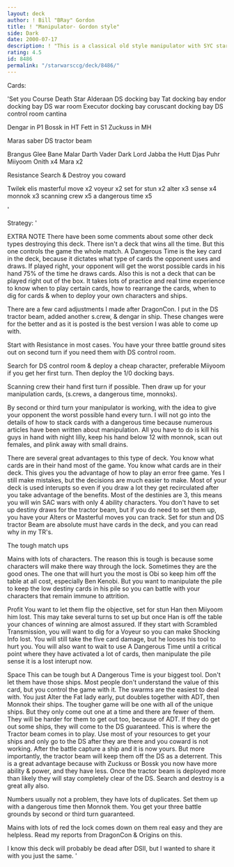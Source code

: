 ```yaml
---
layout: deck
author: ! Bill "BRay" Gordon
title: ! "Manipulator- Gordon style"
side: Dark
date: 2000-07-17
description: ! "This is a classical old style manipulator with SYC start. I used it at DragonCon & Origins opens, with the only loss to Clint Hays."
rating: 4.5
id: 8486
permalink: "/starwarsccg/deck/8486/"
---
```

Cards: 

'Set you Course
Death Star
Alderaan
DS docking bay
Tat docking bay
endor docking bay
DS war room
Executor docking bay
coruscant docking bay
DS control room
cantina

Dengar in P1
Bossk in HT
Fett in S1
Zuckuss in MH

Maras saber
DS tractor beam

Brangus Glee
Bane Malar
Darth Vader
Dark Lord
Jabba the Hutt
Djas Puhr
Miiyoom Onith x4
Mara x2

Resistance
Search & Destroy
you coward

Twilek
elis
masterful move x2
voyeur x2
set for stun x2
alter x3
sense x4
monnok x3
scanning crew x5
a dangerous time x5


'

Strategy: '

EXTRA NOTE There have been some comments about some other deck types destroying this deck. There isn't a deck that wins all the time. But this one controls the game the whole match. A Dangerous Time is the key card in the deck, because it dictates what type of cards the opponent uses and draws. If played right, your opponent will get the worst possible cards in his hand 75% of the time he draws cards. Also this is not a deck that can be played right out of the box. It takes lots of practice and real time experience to know when to play certain cards, how to rearrange the cards, when to dig for cards & when to deploy your own characters and ships.




There are a few card adjustments I made after DragonCon. I put in the DS tractor beam, added another s.crew, & dengar in ship. These changes were for the better and as it is posted is the best version I was able to come up with.

Start with Resistance in most cases. You have your three battle ground sites out on second turn if you need them with DS control room.

Search for DS control room & deploy a cheap character, preferable Miiyoom if you get her first turn. Then deploy the 1/0 docking bays.

Scanning crew their hand first turn if possible. Then draw up for your manipulation cards, (s.crews, a dangerous time, monnoks).

By second or third turn your manipulator is working, with the idea to give your opponent the worst possible hand every turn. I will not go into the details of how to stack cards with a dangerous time because numerous articles have been written about manipulation. All you have to do is kill his guys in hand with night lilly, keep his hand below 12 with monnok, scan out females, and plink away with small drains.

There are several great advantages to this type of deck. You know what cards are in their hand most of the game. You know what cards are in their deck. This gives you the advantage of how to play an error free game. Yes I still make mistakes, but the decisions are much easier to make. Most of your deck is used interupts so even if you draw a lot they get recirculated after you take advantage of the benefits. Most of the destinies are 3, this means you will win SAC wars with only 4 ability characters. You don't have to set up destiny draws for the tractor beam, but if you do need to set them up, you have your Alters or Masterful moves you can track. Set for stun and DS tractor Beam are absolute must have cards in the deck, and you can read why in my TR's.


The tough match ups

Mains with lots of characters.
The reason this is tough is because some characters will make there way through the lock. Sometimes they are the good ones. The one that will hurt you the most is Obi so keep him off the table at all cost, especially Ben Kenobi. But you want to manipulate the pile to keep the low destiny cards in his pile so you can battle with your characters that remain immune to attrition.

Profit
You want to let them flip the objective, set for stun Han then Miiyoom him lost. This may take several turns to set up but once Han is off the table your chances of winning are almost assured. If they start with Scrambled Transmission, you will want to dig for a Voyeur so you can make Shocking Info lost. You will still take the five card damage, but he looses his tool to hurt you. You will also want to wait to use A Dangerous Time until a critical point where they have activated a lot of cards, then manipulate the pile sense it is a lost interupt now.

Space
This can be tough but A Dangerous Time is your biggest tool. Don't let them have those ships. Most people don't understand the value of this card, but you control the game with it. The swarms are the easiest to deal with. You just Alter the Fat lady early, put doubles together with ADT, then Monnok their ships. The tougher game will be one with all of the unique ships. But they only come out one at a time and there are fewer of them. They will be harder for them to get out too, because of ADT. If they do get out some ships, they will come to the DS guaranteed. This is where the Tractor beam comes in to play. Use most of your resources to get your ships and only go to the DS after they are there and you coward is not working. After the battle capture a ship and it is now yours. But more importantly, the tractor beam will keep them off the DS as a deterrent. This is a great advantage because with Zuckuss or Bossk you now have more ability & power, and they have less. Once the tractor beam is deployed more than likely they will stay completely clear of the DS. Search and destroy is a great ally also.

Numbers
usually not a problem, they have lots of duplicates. Set them up with a dangerous time then Monnok them. You get your three battle grounds by second or third turn guaranteed.

Mains with lots of red
the lock comes down on them real easy and they are helpless. Read my reports from DragonCon & Origins on this.

I know this deck will probably be dead after DSII, but I wanted to share it with you just the same.
'
